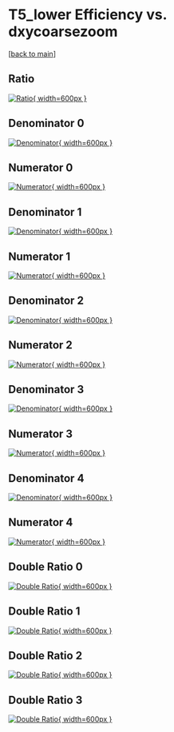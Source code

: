 # T5_lower Efficiency vs. dxycoarsezoom

[[back to main](./)]



## Ratio

[![Ratio](../mtv/var/T5_lower_xtr_11_-1_eff_dxycoarsezoom.png){ width=600px }](../mtv/var/T5_lower_xtr_11_-1_eff_dxycoarsezoom.pdf)

## Denominator 0

[![Denominator](../mtv/den/T5_lower_xtr_11_-1_eff_dxycoarsezoom_den0.png){ width=600px }](../mtv/den/T5_lower_xtr_11_-1_eff_dxycoarsezoom_den0.pdf)

## Numerator 0

[![Numerator](../mtv/num/T5_lower_xtr_11_-1_eff_dxycoarsezoom_num0.png){ width=600px }](../mtv/num/T5_lower_xtr_11_-1_eff_dxycoarsezoom_num0.pdf)

## Denominator 1

[![Denominator](../mtv/den/T5_lower_xtr_11_-1_eff_dxycoarsezoom_den1.png){ width=600px }](../mtv/den/T5_lower_xtr_11_-1_eff_dxycoarsezoom_den1.pdf)

## Numerator 1

[![Numerator](../mtv/num/T5_lower_xtr_11_-1_eff_dxycoarsezoom_num1.png){ width=600px }](../mtv/num/T5_lower_xtr_11_-1_eff_dxycoarsezoom_num1.pdf)

## Denominator 2

[![Denominator](../mtv/den/T5_lower_xtr_11_-1_eff_dxycoarsezoom_den2.png){ width=600px }](../mtv/den/T5_lower_xtr_11_-1_eff_dxycoarsezoom_den2.pdf)

## Numerator 2

[![Numerator](../mtv/num/T5_lower_xtr_11_-1_eff_dxycoarsezoom_num2.png){ width=600px }](../mtv/num/T5_lower_xtr_11_-1_eff_dxycoarsezoom_num2.pdf)

## Denominator 3

[![Denominator](../mtv/den/T5_lower_xtr_11_-1_eff_dxycoarsezoom_den3.png){ width=600px }](../mtv/den/T5_lower_xtr_11_-1_eff_dxycoarsezoom_den3.pdf)

## Numerator 3

[![Numerator](../mtv/num/T5_lower_xtr_11_-1_eff_dxycoarsezoom_num3.png){ width=600px }](../mtv/num/T5_lower_xtr_11_-1_eff_dxycoarsezoom_num3.pdf)

## Denominator 4

[![Denominator](../mtv/den/T5_lower_xtr_11_-1_eff_dxycoarsezoom_den4.png){ width=600px }](../mtv/den/T5_lower_xtr_11_-1_eff_dxycoarsezoom_den4.pdf)

## Numerator 4

[![Numerator](../mtv/num/T5_lower_xtr_11_-1_eff_dxycoarsezoom_num4.png){ width=600px }](../mtv/num/T5_lower_xtr_11_-1_eff_dxycoarsezoom_num4.pdf)

## Double Ratio 0

[![Double Ratio](../mtv/ratio/T5_lower_xtr_11_-1_eff_dxycoarsezoom_ratio0.png){ width=600px }](../mtv/ratio/T5_lower_xtr_11_-1_eff_dxycoarsezoom_ratio0.pdf)

## Double Ratio 1

[![Double Ratio](../mtv/ratio/T5_lower_xtr_11_-1_eff_dxycoarsezoom_ratio1.png){ width=600px }](../mtv/ratio/T5_lower_xtr_11_-1_eff_dxycoarsezoom_ratio1.pdf)

## Double Ratio 2

[![Double Ratio](../mtv/ratio/T5_lower_xtr_11_-1_eff_dxycoarsezoom_ratio2.png){ width=600px }](../mtv/ratio/T5_lower_xtr_11_-1_eff_dxycoarsezoom_ratio2.pdf)

## Double Ratio 3

[![Double Ratio](../mtv/ratio/T5_lower_xtr_11_-1_eff_dxycoarsezoom_ratio3.png){ width=600px }](../mtv/ratio/T5_lower_xtr_11_-1_eff_dxycoarsezoom_ratio3.pdf)

